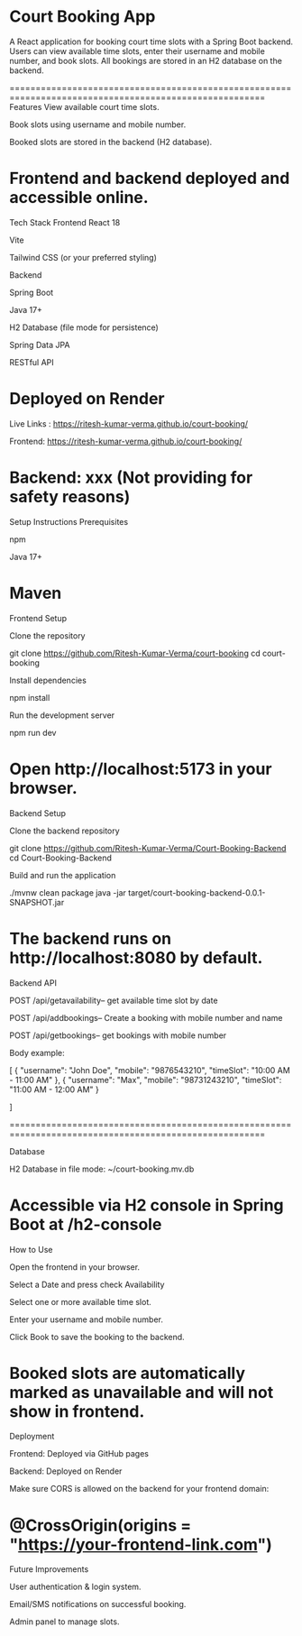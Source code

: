 Court Booking App
=================
A React application for booking court time slots with a Spring Boot backend. Users can view available time slots, enter their username and mobile number, and book slots. All bookings are stored in an H2 database on the backend.

=======================================================================================================
Features
View available court time slots.

Book slots using username and mobile number.

Booked slots are stored in the backend (H2 database).

Frontend and backend deployed and accessible online.
=======================================================================================================
Tech Stack
Frontend
React 18

Vite

Tailwind CSS (or your preferred styling)

Backend

Spring Boot

Java 17+

H2 Database (file mode for persistence)

Spring Data JPA

RESTful API

Deployed on Render
=======================================================================================================
Live Links : https://ritesh-kumar-verma.github.io/court-booking/

Frontend: https://ritesh-kumar-verma.github.io/court-booking/

Backend: xxx (Not providing for safety reasons)
========================================================================================================
Setup Instructions
Prerequisites

npm 

Java 17+

Maven
=======================================================================================================

Frontend Setup

Clone the repository

git clone https://github.com/Ritesh-Kumar-Verma/court-booking
cd court-booking


Install dependencies

npm install



Run the development server

npm run dev



Open http://localhost:5173
 in your browser.
=======================================================================================================

Backend Setup

Clone the backend repository

git clone https://github.com/Ritesh-Kumar-Verma/Court-Booking-Backend
cd Court-Booking-Backend


Build and run the application

./mvnw clean package
java -jar target/court-booking-backend-0.0.1-SNAPSHOT.jar


The backend runs on http://localhost:8080
 by default.
=======================================================================================================

Backend API


POST /api/getavailability– get available time slot by date

POST /api/addbookings– Create a booking with mobile number and name

POST /api/getbookings– get bookings with mobile number


Body example:

[
{
  "username": "John Doe",
  "mobile": "9876543210",
  "timeSlot": "10:00 AM - 11:00 AM"
},
{
  "username": "Max",
  "mobile": "98731243210",
  "timeSlot": "11:00 AM - 12:00 AM"
}

]


=======================================================================================================

Database

H2 Database in file mode: ~/court-booking.mv.db

Accessible via H2 console in Spring Boot at /h2-console
=======================================================================================================

How to Use

Open the frontend in your browser.

Select a Date and press check Availability

Select one or more available time slot.

Enter your username and mobile number.

Click Book to save the booking to the backend.

Booked slots are automatically marked as unavailable and will not show in frontend.
=======================================================================================================

Deployment

Frontend: Deployed via GitHub pages

Backend: Deployed on Render 

Make sure CORS is allowed on the backend for your frontend domain:

@CrossOrigin(origins = "https://your-frontend-link.com")
=======================================================================================================

Future Improvements

User authentication & login system.

Email/SMS notifications on successful booking.

Admin panel to manage slots.
